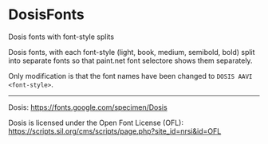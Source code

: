 # DosisFonts
Dosis fonts with font-style splits

Dosis fonts, with each font-style (light, book, medium, semibold, bold) split into separate fonts so that paint.net font selectore shows them separately.

Only modification is that the font names have been changed to `DOSIS AAVI <font-style>`.

---------

Dosis: https://fonts.google.com/specimen/Dosis

Dosis is licensed under the Open Font License (OFL): https://scripts.sil.org/cms/scripts/page.php?site_id=nrsi&id=OFL
